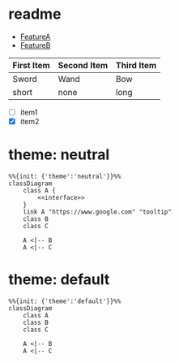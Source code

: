 readme
======

 * [FeatureA](FeatureA.md)
 * [FeatureB](FeatureB.md)

| First Item | Second Item | Third Item|
| -----------|-------------|------------|
| Sword  | Wand | Bow|
| short | none | long|


- [ ] item1
- [x] item2

# theme: neutral
```mermaid
%%{init: {'theme':'neutral'}}%%
classDiagram
    class A {
        <<interface>>
    }
    link A "https://www.google.com" "tooltip"
    class B
    class C

    A <|-- B
    A <|-- C
```


# theme: default
```mermaid
%%{init: {'theme':'default'}}%%
classDiagram
    class A
    class B
    class C

    A <|-- B
    A <|-- C
```
